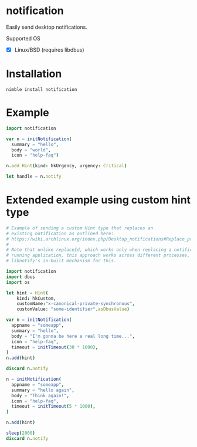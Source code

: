 # notification
Easily send desktop notifications.

Supported OS

- [x] Linux/BSD (requires libdbus)

# Installation
`nimble install notification`

# Example
```nim
import notification

var n = initNotification(
  summary = "hello",
  body = "world",
  icon = "help-faq")

n.add Hint(kind: hkUrgency, urgency: Critical)

let handle = n.notify
```

# Extended example using custom hint type 
```nim
# Example of sending a custom Hint type that replaces an 
# existing notification as outlined here: 
# https://wiki.archlinux.org/index.php/Desktop_notifications#Replace_previous_notification 
#
# Note that unlike replaceId, which works only when replacing a notification within a 
# running application, this approach works across different processes, as it uses 
# libnotify's in-built mechanism for this.  

import notification
import dbus
import os

let hint = Hint(
    kind: hkCustom, 
    customName:"x-canonical-private-synchronous", 
    customValue: "some-identifier".asDbusValue)

var n = initNotification(
  appname = "someapp",
  summary = "hello",
  body = "I'm gonna be here a real long time...",
  icon = "help-faq", 
  timeout = initTimeout(30 * 1000), 
)
n.add(hint)

discard n.notify

n = initNotification(
  appname = "someapp",
  summary = "hello again",
  body = "Think again!",
  icon = "help-faq", 
  timeout = initTimeout(5 * 1000), 
)

n.add(hint)

sleep(2000)
discard n.notify
```
